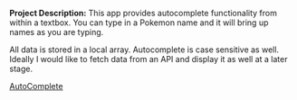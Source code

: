 **Project Description:** This app provides autocomplete functionality from within a textbox.
You can type in a Pokemon name and it will bring up names as you are typing.

All data is stored in a local array. Autocomplete is case sensitive as well.
Ideally I would like to fetch data from an API and display it as well at a later stage.


[AutoComplete](https://sesayedally.github.io/autocomplete/)
